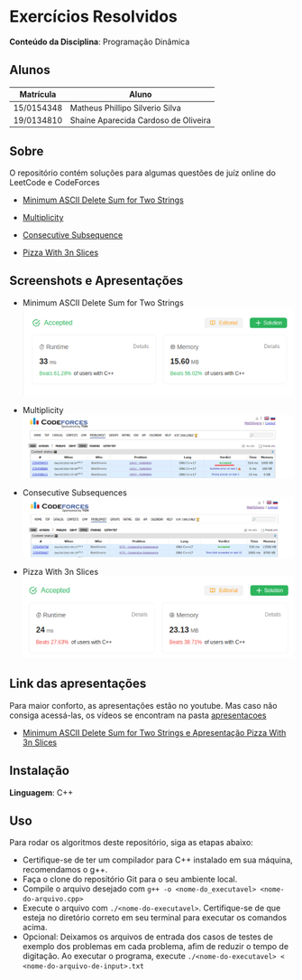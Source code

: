
# Exercícios Resolvidos


**Conteúdo da Disciplina**: Programação Dinâmica<br>

## Alunos
|Matrícula | Aluno |
| -- | -- |
| 15/0154348  | Matheus Phillipo Silverio Silva |
| 19/0134810  |  Shaíne Aparecida Cardoso de Oliveira |

## Sobre 
O repositório contém soluções para algumas questões de juíz online do LeetCode e CodeForces
- [Minimum ASCII Delete Sum for Two Strings](https://leetcode.com/problems/minimum-ascii-delete-sum-for-two-strings/description/) 

- [Multiplicity](https://codeforces.com/problemset/problem/1061/C)

- [Consecutive Subsequence](https://codeforces.com/problemset/problem/977/F) 

- [Pizza With 3n Slices](https://leetcode.com/problems/pizza-with-3n-slices/description/)


## Screenshots e Apresentações
- Minimum ASCII Delete Sum for Two Strings <br>
![Minimum ASCII Delete Sum for Two Strings](/img/minimum.png)

- Multiplicity <br>
![Multiplicity](./img/multiplicity.png)

- Consecutive Subsequences <br>
![Consecutive_subsequences](./img/consecutive_subsequences.png)

- Pizza With 3n Slices <br>
![Pizza With 3n Slices](/img/pizza.png)



## Link das apresentações

Para maior conforto, as apresentações estão no youtube. Mas caso não consiga acessá-las, os vídeos se encontram na pasta [apresentacoes](https://github.com/projeto-de-algoritmos/DinamicProgramming_JuizEletronico/tree/master/apresentacoes)

- [Minimum ASCII Delete Sum for Two Strings e Apresentação Pizza With 3n Slices](https://youtu.be/ZjzrRMdqewk)


## Instalação 
**Linguagem**: C++<br>


## Uso 
Para rodar os algoritmos deste repositório, siga as etapas abaixo:

- Certifique-se de ter um compilador para C++ instalado em sua máquina, recomendamos o g++.
- Faça o clone do repositório Git para o seu ambiente local.
- Compile o arquivo desejado com `g++ -o <nome-do_executavel> <nome-do-arquivo.cpp>`
- Execute o arquivo com `./<nome-do-executavel>`. Certifique-se de que esteja no diretório correto em seu terminal para executar os comandos acima.
- Opcional: Deixamos os arquivos de entrada dos casos de testes de exemplo dos problemas em cada problema, afim de reduzir o tempo de digitação. Ao executar o programa, execute `./<nome-do-executavel> < <nome-do-arquivo-de-input>.txt` 




